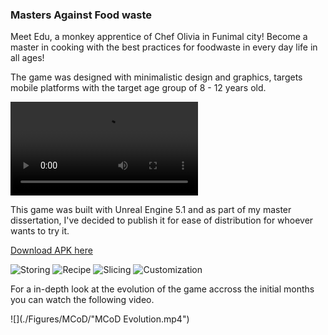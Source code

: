 ### Masters Against Food waste

Meet Edu, a monkey apprentice of Chef Olivia in Funimal city! Become a master in cooking with the best practices for foodwaste in every day life in all ages!

The game was designed with minimalistic design and graphics, targets mobile platforms with the target age group of 8 - 12 years old.

![](./Figures/MCoD/MCoDTrailer.mp4)

This game was built with Unreal Engine 5.1 and as part of my master dissertation, I've decided to publish it for ease of distribution for whoever wants to try it.

[Download APK here](https://play.google.com/store/apps/details?id=com.LivLafLuv17Black.MastersCoD&hl=en-US)

![Storing](https://github.com/user-attachments/assets/3e390728-a54a-4255-b536-7554e72ba5cc)
![Recipe](https://github.com/user-attachments/assets/8d88e13f-a4bd-48b5-b1d6-6aa41a853b41)
![Slicing](https://github.com/user-attachments/assets/88fb0cbf-7269-4f81-b07e-03735f927113)
![Customization](https://github.com/user-attachments/assets/da7e06cc-f3b0-4e6f-a39f-93045dcbd4f6)

For a in-depth look at the evolution of the game accross the initial months you can watch the following video.

![](./Figures/MCoD/"MCoD Evolution.mp4")
